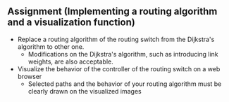 ## Assignment (Implementing a routing algorithm and a visualization function)

* Replace a routing algorithm of the routing switch from the Dijkstra's algorithm to other one.
  * Modifications on the Dijkstra's algorithm, such as introducing link weights, are also acceptable.
* Visualize the behavior of the controller of the routing switch on a web browser
  * Selected paths and the behavior of your routing algorithm must be clearly drawn on the visualized images
